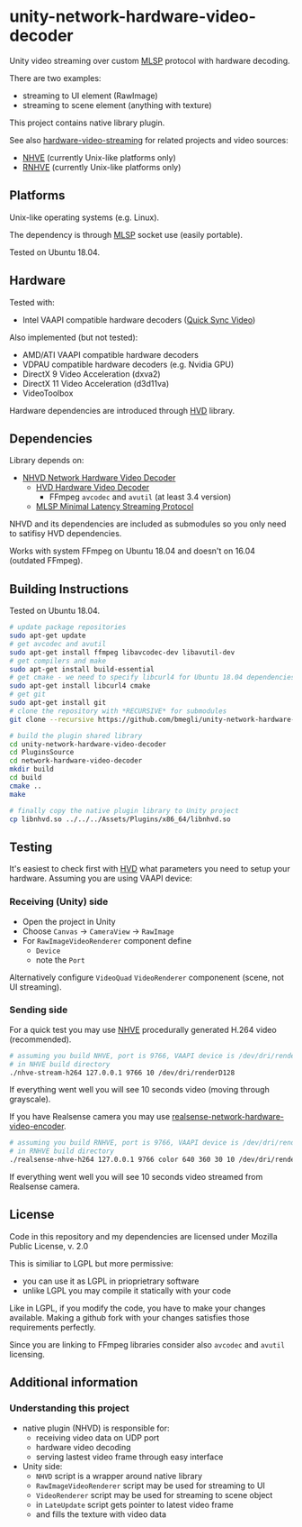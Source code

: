 # unity-network-hardware-video-decoder

Unity video streaming over custom [MLSP](https://github.com/bmegli/minimal-latency-streaming-protocol) protocol with hardware decoding.

There are two examples:
- streaming to UI element (RawImage)
- streaming to scene element (anything with texture)

This project contains native library plugin.

See also [hardware-video-streaming](https://github.com/bmegli/hardware-video-streaming) for related projects and video sources:
- [NHVE](https://github.com/bmegli/network-hardware-video-encoder) (currently Unix-like platforms only)
- [RNHVE](https://github.com/bmegli/realsense-network-hardware-video-encoder) (currently Unix-like platforms only)

## Platforms 

Unix-like operating systems (e.g. Linux).

The dependency is through [MLSP](https://github.com/bmegli/minimal-latency-streaming-protocol) socket use (easily portable).

Tested on Ubuntu 18.04.

## Hardware

Tested with:
- Intel VAAPI compatible hardware decoders ([Quick Sync Video](https://ark.intel.com/Search/FeatureFilter?productType=processors&QuickSyncVideo=true))

Also implemented (but not tested):
- AMD/ATI VAAPI compatible hardware decoders
- VDPAU compatible hardware decoders (e.g. Nvidia GPU) 
- DirectX 9 Video Acceleration (dxva2)
- DirectX 11 Video Acceleration (d3d11va)
- VideoToolbox

Hardware dependencies are introduced through [HVD](https://github.com/bmegli/hardware-video-decoder) library.

## Dependencies

Library depends on:
- [NHVD Network Hardware Video Decoder](https://github.com/bmegli/network-hardware-video-decoder)
	- [HVD Hardware Video Decoder](https://github.com/bmegli/hardware-video-decoder)
		- FFmpeg `avcodec` and `avutil` (at least 3.4 version)
	- [MLSP Minimal Latency Streaming Protocol](https://github.com/bmegli/minimal-latency-streaming-protocol)

NHVD and its dependencies are included as submodules so you only need to satifisy HVD dependencies.

Works with system FFmpeg on Ubuntu 18.04 and doesn't on 16.04 (outdated FFmpeg).

## Building Instructions

Tested on Ubuntu 18.04.

``` bash
# update package repositories
sudo apt-get update 
# get avcodec and avutil
sudo apt-get install ffmpeg libavcodec-dev libavutil-dev
# get compilers and make 
sudo apt-get install build-essential
# get cmake - we need to specify libcurl4 for Ubuntu 18.04 dependencies problem
sudo apt-get install libcurl4 cmake
# get git
sudo apt-get install git
# clone the repository with *RECURSIVE* for submodules
git clone --recursive https://github.com/bmegli/unity-network-hardware-video-decoder.git

# build the plugin shared library
cd unity-network-hardware-video-decoder
cd PluginsSource
cd network-hardware-video-decoder
mkdir build
cd build
cmake ..
make

# finally copy the native plugin library to Unity project
cp libnhvd.so ../../../Assets/Plugins/x86_64/libnhvd.so
```

## Testing

It's easiest to check first with [HVD](https://github.com/bmegli/hardware-video-decoder) what 
parameters you need to setup your hardware. Assuming you are using VAAPI device:

### Receiving (Unity) side

- Open the project in Unity
- Choose `Canvas` -> `CameraView` -> `RawImage`
- For `RawImageVideoRenderer` component define
	- `Device`
	- note the `Port`

Alternatively configure `VideoQuad` `VideoRenderer` componenent (scene, not UI streaming).

### Sending side

For a quick test you may use [NHVE](https://github.com/bmegli/network-hardware-video-encoder) procedurally generated H.264 video (recommended).

```bash
# assuming you build NHVE, port is 9766, VAAPI device is /dev/dri/renderD128
# in NHVE build directory
./nhve-stream-h264 127.0.0.1 9766 10 /dev/dri/renderD128
```

If everything went well you will see 10 seconds video (moving through grayscale).

If you have Realsense camera you may use [realsense-network-hardware-video-encoder](https://github.com/bmegli/realsense-network-hardware-video-encoder).

```bash
# assuming you build RNHVE, port is 9766, VAAPI device is /dev/dri/renderD128
# in RNHVE build directory
./realsense-nhve-h264 127.0.0.1 9766 color 640 360 30 10 /dev/dri/renderD128
```

If everything went well you will see 10 seconds video streamed from Realsense camera.

## License

Code in this repository and my dependencies are licensed under Mozilla Public License, v. 2.0

This is similiar to LGPL but more permissive:
- you can use it as LGPL in prioprietrary software
- unlike LGPL you may compile it statically with your code

Like in LGPL, if you modify the code, you have to make your changes available.
Making a github fork with your changes satisfies those requirements perfectly.

Since you are linking to FFmpeg libraries consider also `avcodec` and `avutil` licensing.

## Additional information

### Understanding this project

- native plugin (NHVD) is responsible for:
	- receiving video data on UDP port
	- hardware video decoding
	- serving lastest video frame through easy interface
- Unity side:
	- `NHVD` script is a wrapper around native library
	- `RawImageVideoRenderer` script may be used for streaming to UI
	- `VideoRenderer` script may be used for streaming to scene object 
	- in `LateUpdate` script gets pointer to latest video frame
	- and fills the texture with video data

